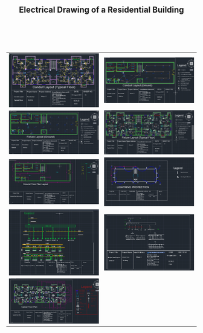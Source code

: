 <h2 align="center">Electrical Drawing of a Residential Building</h2>

<html>
<body>
<table width="100%">
  <tr>
  <td width="50%"><img src="https://github.com/asibhossain/Electrical-Drawing-of-a-Residential-Building/blob/main/Conduit%20Layout%20(Typical%20Floor).png" alt="BLANK" width="450" height="30%"></td>
  <td width="50%"><img src="https://github.com/asibhossain/Electrical-Drawing-of-a-Residential-Building/blob/main/Conduit%20Layout(Ground).png" alt="BLANK" width="450" height="30%"></td>
  </tr>
  <br>
  <tr>
  <td width="50%"><img src="https://github.com/asibhossain/Electrical-Drawing-of-a-Residential-Building/blob/main/Fixture%20Layout%20(Ground).png" alt="BLANK" width="450" height="30%"></td>
  <td width="50%"><img src="https://github.com/asibhossain/Electrical-Drawing-of-a-Residential-Building/blob/main/Fixture%20Layout%20(Typical%20Floor).png" alt="BLANK" width="450" height="30%"></td>
  </tr>
  <br>
  <tr>
  <td width="50%"><img src="https://github.com/asibhossain/Electrical-Drawing-of-a-Residential-Building/blob/main/Ground%20Floor%20Plan%20Layout.png" alt="BLANK" width="450" height="30%"></td>
  <td width="50%"><img src="https://github.com/asibhossain/Electrical-Drawing-of-a-Residential-Building/blob/main/Lightining%20Protection%20Layout.png" alt="BLANK" width="450" height="30%"></td>
  </tr>
    <br>
  <tr>
  <td width="50%"><img src="https://github.com/asibhossain/Electrical-Drawing-of-a-Residential-Building/blob/main/Single%20Line%20Diagram%20(Typical%20Floor).png" alt="BLANK" width="450" height="30%"></td>
  <td width="50%"><img src="https://github.com/asibhossain/Electrical-Drawing-of-a-Residential-Building/blob/main/Single%20Line%20Diagram(Ground).png" alt="BLANK" width="450" height="30%"></td>
  </tr>
      <br>
  <tr>
  <td width="50%"><img src="https://github.com/asibhossain/Electrical-Drawing-of-a-Residential-Building/blob/main/Typical%20Floor%20Plan.png" alt="BLANK" width="450" height="30%"></td>

  </tr>
</table>
</body>
</html>
